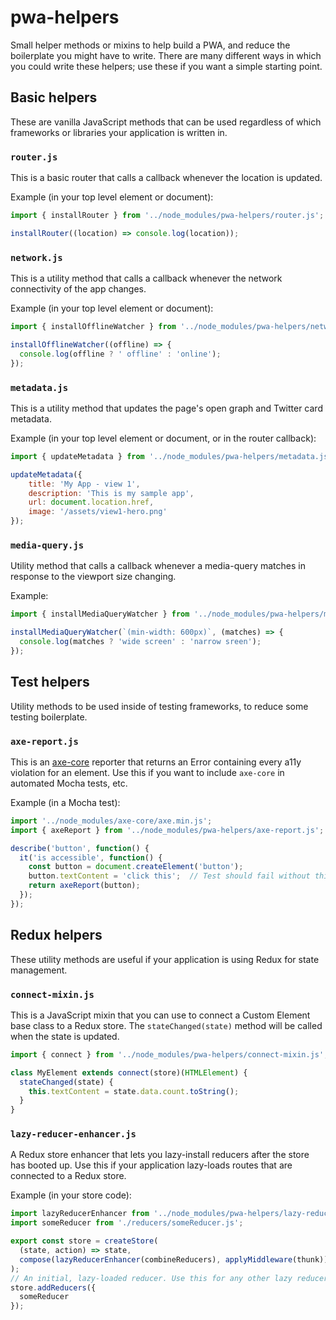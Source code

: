 # pwa-helpers
Small helper methods or mixins to help build a PWA,
and reduce the boilerplate you might have to write. There are many different
ways in which you could write these helpers; use these if you want a simple
starting point.

## Basic helpers
These are vanilla JavaScript methods that can be used regardless of which
frameworks or libraries your application is written in.

### `router.js`
This is a basic router that calls a callback whenever the location is updated.

Example (in your top level element or document):
```js
import { installRouter } from '../node_modules/pwa-helpers/router.js';

installRouter((location) => console.log(location));
```

### `network.js`
This is a utility method that calls a callback whenever the network connectivity of the app changes.

Example (in your top level element or document):
```js
import { installOfflineWatcher } from '../node_modules/pwa-helpers/network.js';

installOfflineWatcher((offline) => {
  console.log(offline ? ' offline' : 'online');
});
```

### `metadata.js`
This is a utility method that updates the page's open graph and Twitter card metadata.

Example (in your top level element or document, or in the router callback):
```js
import { updateMetadata } from '../node_modules/pwa-helpers/metadata.js';

updateMetadata({
    title: 'My App - view 1',
    description: 'This is my sample app',
    url: document.location.href,
    image: '/assets/view1-hero.png'
});
```

### `media-query.js`
Utility method that calls a callback whenever a media-query matches in response
to the viewport size changing.

Example:
```js
import { installMediaQueryWatcher } from '../node_modules/pwa-helpers/media-query.js';

installMediaQueryWatcher(`(min-width: 600px)`, (matches) => {
  console.log(matches ? 'wide screen' : 'narrow sreen');
});
```

## Test helpers
Utility methods to be used inside of testing frameworks, to reduce some testing boilerplate.

### `axe-report.js`
This is an [axe-core](https://github.com/dequelabs/axe-core) reporter that returns an
Error containing every a11y violation for an element. Use this if you want to
include `axe-core` in automated Mocha tests, etc.

Example (in a Mocha test):
```js
import '../node_modules/axe-core/axe.min.js';
import { axeReport } from '../node_modules/pwa-helpers/axe-report.js';

describe('button', function() {
  it('is accessible', function() {
    const button = document.createElement('button');
    button.textContent = 'click this';  // Test should fail without this line.
    return axeReport(button);
  });
});
```

## Redux helpers
These utility methods are useful if your application is using Redux for state management.

### `connect-mixin.js`
This is a JavaScript mixin that you can use to connect a Custom Element base
class to a Redux store. The `stateChanged(state)` method will be called when
the state is updated.

```js
import { connect } from '../node_modules/pwa-helpers/connect-mixin.js';

class MyElement extends connect(store)(HTMLElement) {
  stateChanged(state) {
    this.textContent = state.data.count.toString();
  }
}
```

### `lazy-reducer-enhancer.js`
A Redux store enhancer that lets you lazy-install reducers after the store
has booted up. Use this if your application lazy-loads routes that are connected
to a Redux store.

Example (in your store code):
```js
import lazyReducerEnhancer from '../node_modules/pwa-helpers/lazy-reducer-enhancer.js';
import someReducer from './reducers/someReducer.js';

export const store = createStore(
  (state, action) => state,
  compose(lazyReducerEnhancer(combineReducers), applyMiddleware(thunk))
);
// An initial, lazy-loaded reducer. Use this for any other lazy reducers in elements as well.
store.addReducers({
  someReducer
});
```
